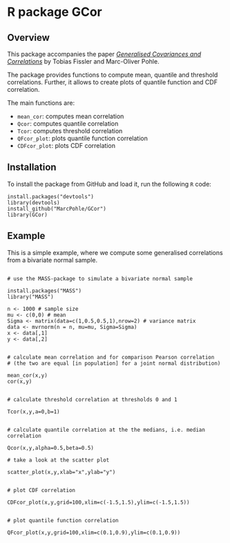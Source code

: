 # R package GCor

## Overview

This package accompanies the paper [_Generalised Covariances and Correlations_](https://arxiv.org/abs/2307.03594) by Tobias Fissler and Marc-Oliver Pohle.

The package provides functions to compute mean, quantile and threshold correlations. Further, it allows to create plots of quantile function and CDF correlation.

The main functions are:

* `mean_cor`: computes mean correlation 
* `Qcor`: computes quantile correlation
* `Tcor`: computes threshold correlation
* `QFcor_plot`: plots quantile function correlation
* `CDFcor_plot`: plots CDF correlation

## Installation

To install the package from GitHub and load it, run the following `R` code:

```
install.packages("devtools")
library(devtools)
install_github("MarcPohle/GCor")
library(GCor)

```

## Example

This is a simple example, where we compute some generalised correlations from a 
bivariate normal sample.

```

# use the MASS-package to simulate a bivariate normal sample

install.packages("MASS") 
library("MASS")

n <- 1000 # sample size
mu <- c(0,0) # mean
Sigma <- matrix(data=c(1,0.5,0.5,1),nrow=2) # variance matrix
data <- mvrnorm(n = n, mu=mu, Sigma=Sigma)
x <- data[,1]
y <- data[,2]


# calculate mean correlation and for comparison Pearson correlation
# (the two are equal [in population] for a joint normal distribution)

mean_cor(x,y)
cor(x,y)


# calculate threshold correlation at thresholds 0 and 1

Tcor(x,y,a=0,b=1)


# calculate quantile correlation at the the medians, i.e. median correlation

Qcor(x,y,alpha=0.5,beta=0.5)

# take a look at the scatter plot

scatter_plot(x,y,xlab="x",ylab="y")


# plot CDF correlation

CDFcor_plot(x,y,grid=100,xlim=c(-1.5,1.5),ylim=c(-1.5,1.5))


# plot quantile function correlation

QFcor_plot(x,y,grid=100,xlim=c(0.1,0.9),ylim=c(0.1,0.9))

```

